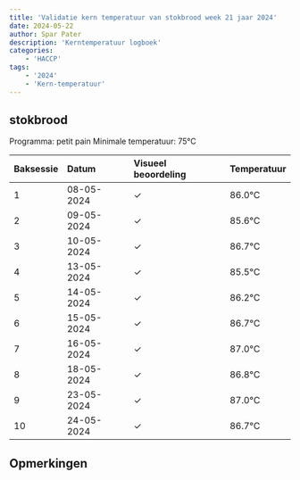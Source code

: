 ```yaml
---
title: 'Validatie kern temperatuur van stokbrood week 21 jaar 2024'
date: 2024-05-22
author: Spar Pater
description: 'Kerntemperatuur logboek'
categories:
    - 'HACCP'
tags:
    - '2024'
    - 'Kern-temperatuur'
---
```


## stokbrood

Programma: petit pain
Minimale temperatuur: 75°C

| Baksessie | Datum | Visueel beoordeling | Temperatuur |
|:---|:---|:---|:---|
| 1 | 08-05-2024 | &check; | 86.0°C |
| 2 | 09-05-2024 | &check; | 85.6°C |
| 3 | 10-05-2024 | &check; | 86.7°C |
| 4 | 13-05-2024 | &check; | 85.5°C |
| 5 | 14-05-2024 | &check; | 86.2°C |
| 6 | 15-05-2024 | &check; | 86.7°C |
| 7 | 16-05-2024 | &check; | 87.0°C |
| 8 | 18-05-2024 | &check; | 86.8°C |
| 9 | 23-05-2024 | &check; | 87.0°C |
| 10 | 24-05-2024 | &check; | 86.7°C |

## Opmerkingen


